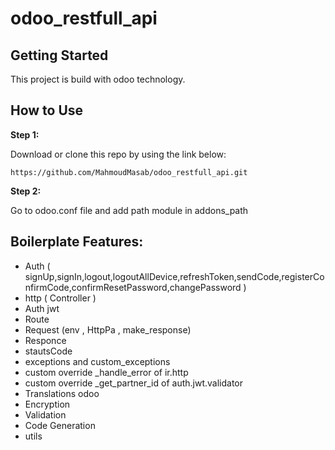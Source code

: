 # odoo_restfull_api


## Getting Started
This project is build with odoo technology.

## How to Use 

**Step 1:**

Download or clone this repo by using the link below:

```
https://github.com/MahmoudMasab/odoo_restfull_api.git
```

**Step 2:**

Go to odoo.conf file and add path module  in addons_path



## Boilerplate Features:

* Auth ( signUp,signIn,logout,logoutAllDevice,refreshToken,sendCode,registerConfirmCode,confirmResetPassword,changePassword )
* http ( Controller )
* Auth jwt
* Route
* Request (env , HttpPa , make_response)
* Responce
* stautsCode
* exceptions and custom_exceptions
* custom override _handle_error  of ir.http
* custom override _get_partner_id  of auth.jwt.validator
* Translations odoo
* Encryption
* Validation
* Code Generation
* utils

 



